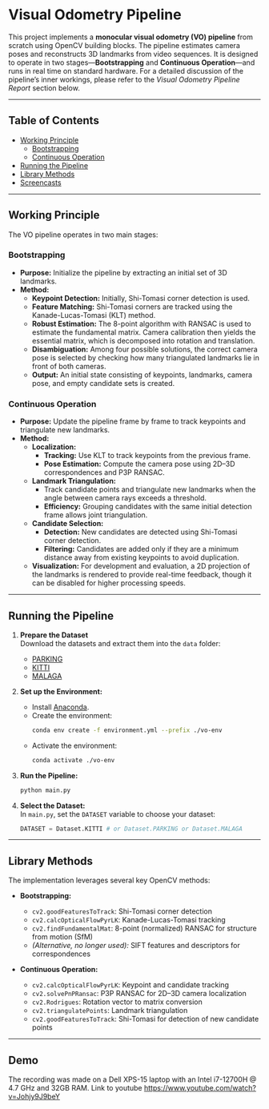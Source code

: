 # Visual Odometry Pipeline

This project implements a **monocular visual odometry (VO) pipeline** from scratch using OpenCV building blocks. The pipeline estimates camera poses and reconstructs 3D landmarks from video sequences. It is designed to operate in two stages—**Bootstrapping** and **Continuous Operation**—and runs in real time on standard hardware. For a detailed discussion of the pipeline’s inner workings, please refer to the _Visual Odometry Pipeline Report_ section below.

---

## Table of Contents

- [Working Principle](#working-principle)
  - [Bootstrapping](#bootstrapping)
  - [Continuous Operation](#continuous-operation)
- [Running the Pipeline](#running-the-pipeline)
- [Library Methods](#library-methods)
- [Screencasts](#screencasts)

---

## Working Principle

The VO pipeline operates in two main stages:

### Bootstrapping

- **Purpose:** Initialize the pipeline by extracting an initial set of 3D landmarks.
- **Method:**
  - **Keypoint Detection:** Initially, Shi-Tomasi corner detection is used.
  - **Feature Matching:** Shi-Tomasi corners are tracked using the Kanade-Lucas-Tomasi (KLT) method.
  - **Robust Estimation:** The 8-point algorithm with RANSAC is used to estimate the fundamental matrix. Camera calibration then yields the essential matrix, which is decomposed into rotation and translation.
  - **Disambiguation:** Among four possible solutions, the correct camera pose is selected by checking how many triangulated landmarks lie in front of both cameras.
  - **Output:** An initial state consisting of keypoints, landmarks, camera pose, and empty candidate sets is created.

### Continuous Operation

- **Purpose:** Update the pipeline frame by frame to track keypoints and triangulate new landmarks.
- **Method:**
  - **Localization:** 
    - **Tracking:** Use KLT to track keypoints from the previous frame.
    - **Pose Estimation:** Compute the camera pose using 2D–3D correspondences and P3P RANSAC.
  - **Landmark Triangulation:**
    - Track candidate points and triangulate new landmarks when the angle between camera rays exceeds a threshold.
    - **Efficiency:** Grouping candidates with the same initial detection frame allows joint triangulation.
  - **Candidate Selection:**
    - **Detection:** New candidates are detected using Shi-Tomasi corner detection.
    - **Filtering:** Candidates are added only if they are a minimum distance away from existing keypoints to avoid duplication.
  - **Visualization:** For development and evaluation, a 2D projection of the landmarks is rendered to provide real-time feedback, though it can be disabled for higher processing speeds.

---

## Running the Pipeline

1. **Prepare the Dataset**  
   Download the datasets and extract them into the `data` folder:
   - [PARKING](https://rpg.ifi.uzh.ch/docs/teaching/2024/parking.zip)
   - [KITTI](https://rpg.ifi.uzh.ch/docs/teaching/2024/kitti05.zip)
   - [MALAGA](https://rpg.ifi.uzh.ch/docs/teaching/2024/malaga-urban-dataset-extract-07.zip)

2. **Set up the Environment:**
   - Install [Anaconda](https://www.anaconda.com/products/distribution).
   - Create the environment:
     ```bash
     conda env create -f environment.yml --prefix ./vo-env
     ```
   - Activate the environment:
     ```bash
     conda activate ./vo-env
     ```

3. **Run the Pipeline:**
   ```bash
   python main.py
   ```

4. **Select the Dataset:**  
   In `main.py`, set the `DATASET` variable to choose your dataset:
   ```python
   DATASET = Dataset.KITTI # or Dataset.PARKING or Dataset.MALAGA
   ```

---

## Library Methods

The implementation leverages several key OpenCV methods:

- **Bootstrapping:**
  - `cv2.goodFeaturesToTrack`: Shi-Tomasi corner detection
  - `cv2.calcOpticalFlowPyrLK`: Kanade-Lucas-Tomasi tracking
  - `cv2.findFundamentalMat`: 8-point (normalized) RANSAC for structure from motion (SfM)
  - *(Alternative, no longer used):* SIFT features and descriptors for correspondences

- **Continuous Operation:**
  - `cv2.calcOpticalFlowPyrLK`: Keypoint and candidate tracking
  - `cv2.solvePnPRansac`: P3P RANSAC for 2D–3D camera localization
  - `cv2.Rodrigues`: Rotation vector to matrix conversion
  - `cv2.triangulatePoints`: Landmark triangulation
  - `cv2.goodFeaturesToTrack`: Shi-Tomasi for detection of new candidate points

---

## Demo

The recording was made on a Dell XPS-15 laptop with an Intel i7-12700H @ 4.7 GHz and 32GB RAM. 
Link to youtube https://www.youtube.com/watch?v=Johjy9J9beY
